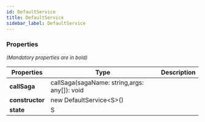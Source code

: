 ```yaml
---
id: DefaultService
title: DefaultService
sidebar_label: DefaultService
---
```




### Properties

<font size="2"><i>(Mandatory properties are in bold)</i></font>

| Properties | Type | Description |
| --------- | ---- | ----------- |
| **callSaga** | callSaga(sagaName: string,args: any[]): void |  |
| **constructor** | new DefaultService<S\>() |  |
| **state** | S |  |
